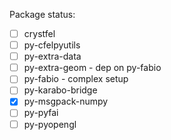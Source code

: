 Package status:

- [ ] crystfel
- [ ] py-cfelpyutils
- [ ] py-extra-data
- [ ] py-extra-geom - dep on py-fabio
- [ ] py-fabio - complex setup
- [ ] py-karabo-bridge
- [x] py-msgpack-numpy
- [ ] py-pyfai
- [ ] py-pyopengl
